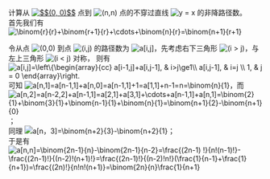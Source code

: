 计算从 <a href="https://www.codecogs.com/eqnedit.php?latex=$$(0,&space;0)$$" target="_blank"><img src="https://latex.codecogs.com/gif.latex?$$(0,&space;0)$$" title="$$(0, 0)$$" /></a> 
点到 <img src="https://latex.codecogs.com/gif.latex?(n,n)" title="(n,n)" /> 点的不穿过直线 <img src="https://latex.codecogs.com/gif.latex?y&space;=&space;x" title="y = x" /> 的非降路径数。<br>
首先我们有 <br>
	<img src="https://latex.codecogs.com/gif.latex?\binom{r}{r}&plus;\binom{r&plus;1}{r}&plus;\cdots&plus;\binom{n}{r}=\binom{n&plus;1}{r&plus;1}" title="\binom{r}{r}+\binom{r+1}{r}+\cdots+\binom{n}{r}=\binom{n+1}{r+1}" /><br>

令从点 <img src="https://latex.codecogs.com/gif.latex?(0,0)" title="(0,0)" /> 到点 <img src="https://latex.codecogs.com/gif.latex?(i,j)" title="(i,j)" />  的路径数为 <img src="https://latex.codecogs.com/gif.latex?a[i,j]" title="a[i,j]" />，先考虑右下三角形 <img src="https://latex.codecogs.com/gif.latex?(i&space;>&space;j)" title="(i > j)" />，与左上三角形 <img src="https://latex.codecogs.com/gif.latex?(i&space;<&space;j)" title="(i < j)" /> 对称， 则有 <img src="https://latex.codecogs.com/gif.latex?a[i,j]=\left\{\begin{array}{cc}&space;a[i-1,j]&plus;a[i,j-1],&space;&&space;i>j\ge1\\&space;a[i,j-1],&space;&&space;i=j&space;\\&space;1,&space;&&space;j&space;=&space;0&space;\end{array}\right." title="a[i,j]=\left\{\begin{array}{cc} a[i-1,j]+a[i,j-1], & i>j\ge1\\ a[i,j-1], & i=j \\ 1, & j = 0 \end{array}\right." />
	可知 <img src="https://latex.codecogs.com/gif.latex?a[n,1]=a[n-1,1]&plus;a[n,0]=a[n-1,1]&plus;1=a[1,1]&plus;n-1=n=\binom{n}{1}" title="a[n,1]=a[n-1,1]+a[n,0]=a[n-1,1]+1=a[1,1]+n-1=n=\binom{n}{1}" />，而 <img src="https://latex.codecogs.com/gif.latex?a[n,2]=a[n-2,2]&plus;a[n-1,1]=a[2,1]&plus;a[3,1]&plus;\cdots&plus;a[n-1,1]&plus;a[n,1]=\binom{2}{1}&plus;\binom{3}{1}&plus;\binom{n-1}{1}&plus;\binom{n}{1}=\binom{n&plus;1}{2}-\binom{n&plus;1}{0}" title="a[n,2]=a[n-2,2]+a[n-1,1]=a[2,1]+a[3,1]+\cdots+a[n-1,1]+a[n,1]=\binom{2}{1}+\binom{3}{1}+\binom{n-1}{1}+\binom{n}{1}=\binom{n+1}{2}-\binom{n+1}{0}" />；<br>
	同理 <img src="https://latex.codecogs.com/gif.latex?a[n，3]=\binom{n&plus;2}{3}-\binom{n&plus;2}{1}" title="a[n，3]=\binom{n+2}{3}-\binom{n+2}{1}" />；<br>
	于是有 <img src="https://latex.codecogs.com/gif.latex?a[n,n]=\binom{2n-1}{n}-\binom{2n-1}{n-2}=\frac{(2n-1)&space;!}{n!(n-1)!}-\frac{(2n-1)!}{(n-2)!(n&plus;1)!}=\frac{(2n-1)!}{(n-2)!n!}(\frac{1}{n-1}&plus;\frac{1}{n&plus;1})=\frac{(2n)!}{n!n!(n&plus;1)}=\binom{2n}{n}\frac{1}{n&plus;1}" title="a[n,n]=\binom{2n-1}{n}-\binom{2n-1}{n-2}=\frac{(2n-1) !}{n!(n-1)!}-\frac{(2n-1)!}{(n-2)!(n+1)!}=\frac{(2n-1)!}{(n-2)!n!}(\frac{1}{n-1}+\frac{1}{n+1})=\frac{(2n)!}{n!n!(n+1)}=\binom{2n}{n}\frac{1}{n+1}" />


